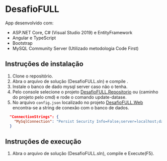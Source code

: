 # DesafioFULL
App desenvolvido com: 
 * ASP.NET Core, C# (Visual Studio 2019) e EntityFramework
 * Angular e TypeScript
 * Bootstrap
 * MySQL Community Server (Utilizado metodologia Code First)

## Instruções de instalação
1. Clone o repositório.
2. Abra o arquivo de solução (DesafioFULL.sln) e compile .
3. Instale o banco de dado mysql server caso não o tenha.
4. Pelo console selecione o projeto <u>DesafioFULL.Repositorio</u> ou (caminho do projeto pelo cmd) e rode o comando update-datase.
5. No arquivo `config.json` localizado no projeto <u>DesafioFULL.Web</u> encontra-se a string de conexão com o banco de dados.
````json
  "ConnectionStrings": {
    "MySqlConnection": "Persist Security Info=False;server=localhost;database=DesafioFull;uid=root;password=root;AllowUserVariables=True;port=3306"
  }
````
## Instruções de execução
1. Abra o arquivo de solução (DesafioFULL.sln), compile e Execute(F5).

